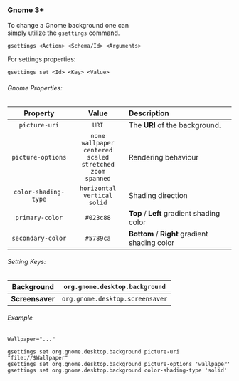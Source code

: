 ### Gnome 3+

To change a Gnome background one can <br>
simply utilize the `gsettings` command.

```shell
gsettings <Action> <Schema/Id> <Arguments>
```

For settings properties:

```shell
gsettings set <Id> <Key> <Value>
```

###### Gnome Properties:

| Property | Value | Description |
|:--------:|:-----:|:------------|
| `picture-uri` | `URI` | The **URI** of the background. |
| `picture-options` | `none` `wallpaper` <br> `centered` `scaled` <br> `stretched` `zoom` <br> `spanned` | Rendering behaviour |
| `color-shading-type` | `horizontal` <br> `vertical` `solid` | Shading direction |
| `primary-color` | `#023c88` | **Top** / **Left** gradient shading color |
| `secondary-color` | `#5789ca` | **Bottom** / **Right** gradient shading color |

###### Setting Keys:

| **Background** | `org.gnome.desktop.background` |
|:-:|:-:|
| **Screensaver** | `org.gnome.desktop.screensaver` |

###### Example

```shell
Wallpaper="..."

gsettings set org.gnome.desktop.background picture-uri "file://$Wallpaper"
gsettings set org.gnome.desktop.background picture-options 'wallpaper'
gsettings set org.gnome.desktop.background color-shading-type 'solid'
```
